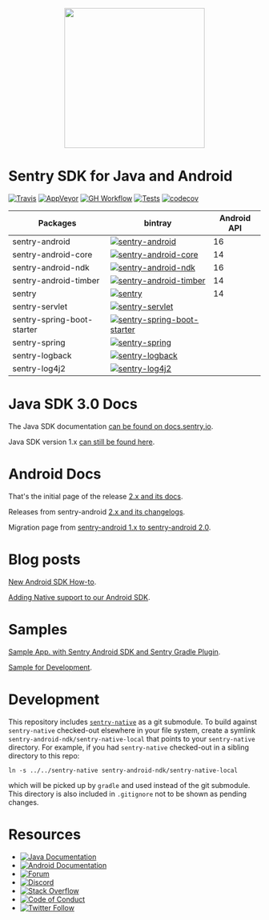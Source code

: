 <p align="center">
  <a href="https://sentry.io" target="_blank" align="center">
    <img src="https://sentry-brand.storage.googleapis.com/sentry-logo-black.png" width="280">
  </a>
  <br />
</p>

Sentry SDK for Java and Android
===========
[![Travis](https://img.shields.io/travis/getsentry/sentry-java/ref/sentry-java-2?label=Travis)](https://travis-ci.com/getsentry/sentry-java)
[![AppVeyor](https://img.shields.io/appveyor/build/sentry/sentry-java?label=AppVeyor)](https://ci.appveyor.com/project/sentry/sentry-java)
[![GH Workflow](https://img.shields.io/github/workflow/status/getsentry/sentry-java/Workflow%20Ubuntu%20macOS?label=GH%20Workflow)](https://github.com/getsentry/sentry-java/actions)
[![Tests](https://img.shields.io/appveyor/tests/sentry/sentry-java/ref/sentry-java-2?compact_message)](https://ci.appveyor.com/project/sentry/sentry-java/branch/ref/sentry-java-2/tests)
[![codecov](https://codecov.io/gh/getsentry/sentry-java/branch/ref/sentry-java-2/graph/badge.svg)](https://codecov.io/gh/getsentry/sentry-java)

|      Packages          | bintray | Android API |
| ---------------------- | ------- | ------- |
| sentry-android | [![sentry-android](https://img.shields.io/bintray/v/getsentry/sentry-android/io.sentry:sentry-android)](https://bintray.com/getsentry/sentry-android/io.sentry:sentry-android?tab=overview) | 16 |
| sentry-android-core | [![sentry-android-core](https://img.shields.io/bintray/v/getsentry/sentry-android/io.sentry:sentry-android-core)](https://bintray.com/getsentry/sentry-android/io.sentry:sentry-android-core?tab=overview) | 14 |
| sentry-android-ndk | [![sentry-android-ndk](https://img.shields.io/bintray/v/getsentry/sentry-android/io.sentry:sentry-android-ndk)](https://bintray.com/getsentry/sentry-android/io.sentry:sentry-android-ndk?tab=overview) | 16 |
| sentry-android-timber | [![sentry-android-timber](https://img.shields.io/bintray/v/getsentry/sentry-android/io.sentry:sentry-android-timber)](https://bintray.com/getsentry/sentry-android/io.sentry:sentry-android-timber?tab=overview) | 14 |
| sentry | [![sentry](https://img.shields.io/bintray/v/getsentry/sentry-java/io.sentry:sentry)](https://bintray.com/getsentry/sentry-java/io.sentry:sentry?tab=overview) | 14 |
| sentry-servlet | [![sentry-servlet](https://img.shields.io/bintray/v/getsentry/sentry-java/io.sentry:sentry-servlet)](https://bintray.com/getsentry/sentry-java/io.sentry:sentry-servlet?tab=overview) | |
| sentry-spring-boot-starter | [![sentry-spring-boot-starter](https://img.shields.io/bintray/v/getsentry/sentry-java/io.sentry:sentry-spring-boot-starter)](https://bintray.com/getsentry/sentry-java/io.sentry:sentry-spring-boot-starter?tab=overview) | |
| sentry-spring | [![sentry-spring](https://img.shields.io/bintray/v/getsentry/sentry-java/io.sentry:sentry-spring)](https://bintray.com/getsentry/sentry-java/io.sentry:sentry-spring?tab=overview) | |
| sentry-logback | [![sentry-logback](https://img.shields.io/bintray/v/getsentry/sentry-java/io.sentry:sentry-logback)](https://bintray.com/getsentry/sentry-java/io.sentry:sentry-logback?tab=overview) | |
| sentry-log4j2 | [![sentry-log4j2](https://img.shields.io/bintray/v/getsentry/sentry-java/io.sentry:sentry-log4j2)](https://bintray.com/getsentry/sentry-java/io.sentry:sentry-log4j2?tab=overview) | |


# Java SDK 3.0 Docs

The Java SDK documentation [can be found on docs.sentry.io](https://docs.sentry.io/platforms/java/).

Java SDK version 1.x [can still be found here](https://docs.sentry.io/clients/java/).

# Android Docs

That's the initial page of the release [2.x and its docs](https://docs.sentry.io/platforms/android).

Releases from sentry-android [2.x and its changelogs](https://github.com/getsentry/sentry-android/releases).

Migration page from [sentry-android 1.x to sentry-android 2.0](https://docs.sentry.io/platforms/android/migration/).

# Blog posts

[New Android SDK How-to](https://blog.sentry.io/2019/12/10/new-android-sdk-how-to).

[Adding Native support to our Android SDK](https://blog.sentry.io/2019/11/25/adding-native-support-to-our-android-sdk).

# Samples

[Sample App. with Sentry Android SDK and Sentry Gradle Plugin](https://github.com/getsentry/examples/tree/master/android).

[Sample for Development](https://github.com/getsentry/sentry-java/tree/main/sentry-samples).

# Development

This repository includes [`sentry-native`](https://github.com/getsentry/sentry-native/) as a git submodule.
To build against `sentry-native` checked-out elsewhere in your file system, create a symlink `sentry-android-ndk/sentry-native-local` that points to your `sentry-native` directory.
For example, if you had `sentry-native` checked-out in a sibling directory to this repo:

`ln -s ../../sentry-native sentry-android-ndk/sentry-native-local`

which will be picked up by `gradle` and used instead of the git submodule.
This directory is also included in `.gitignore` not to be shown as pending changes.

# Resources

* [![Java Documentation](https://img.shields.io/badge/documentation-sentry.io-green.svg?label=java%20docs)](https://docs.sentry.io/platforms/java/)
* [![Android Documentation](https://img.shields.io/badge/documentation-sentry.io-green.svg?label=android%20docs)](https://docs.sentry.io/platforms/android/)
* [![Forum](https://img.shields.io/badge/forum-sentry-green.svg)](https://forum.sentry.io/c/sdks)
* [![Discord](https://img.shields.io/discord/621778831602221064)](https://discord.gg/Ww9hbqr)
* [![Stack Overflow](https://img.shields.io/badge/stack%20overflow-sentry-green.svg)](http://stackoverflow.com/questions/tagged/sentry)
* [![Code of Conduct](https://img.shields.io/badge/code%20of%20conduct-sentry-green.svg)](https://github.com/getsentry/.github/blob/master/CODE_OF_CONDUCT.md)
* [![Twitter Follow](https://img.shields.io/twitter/follow/getsentry?label=getsentry&style=social)](https://twitter.com/intent/follow?screen_name=getsentry)
